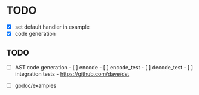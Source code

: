 # TODO

- [x] set default handler in example
- [x] code generation

## TODO
- [ ] AST code generation
      - [ ] encode
      - [ ] encode_test
      - [ ] decode_test
      - [ ] integration tests
      - https://github.com/dave/dst

- [ ] godoc/examples
